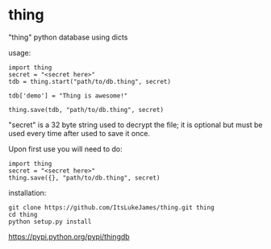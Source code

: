 # thing
"thing" python database using dicts


usage:

```
import thing
secret = "<secret here>"
tdb = thing.start("path/to/db.thing", secret)

tdb['demo'] = "Thing is awesome!"

thing.save(tdb, "path/to/db.thing", secret)
```

"secret" is a 32 byte string used to decrypt the file; it is optional but must be used every time after used to save it once.

Upon first use you will need to do:

```
import thing
secret = "<secret here>"
thing.save({}, "path/to/db.thing", secret)
```

installation:

```
git clone https://github.com/ItsLukeJames/thing.git thing
cd thing
python setup.py install
```

https://pypi.python.org/pypi/thingdb
